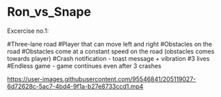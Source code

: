 # Ron_vs_Snape

Excercise no.1:

#Three-lane road
#Player that can move left and right
#Obstacles on the road
#Obstacles come at a constant speed on the road (obstacles comes towards player)
#Crash notification - toast message + vibration
#3 lives
#Endless game - game continues even after 3 crashes


https://user-images.githubusercontent.com/95546841/205119027-6d72628c-5ac7-4bd4-9f1a-b27e8733ccd1.mp4

